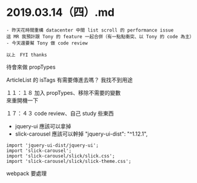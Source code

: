 # 2019.03.14（四）.md

```
- 昨天花時間重構 datacenter 中間 list scroll 的 performance issue
這 MR 我預計跟 Tony 的 feature 一起合併（有一點點衝突、以 Tony 的 code 為主）
- 今天還要幫 Tony 做 code review 

以上　FYI thanks
```

待會來做 propTypes

ArticleList 的 isTags 有需要傳進去嗎？ 我找不到用途

１１：１８ 加入 propTypes、移除不需要的變數  
來重開機一下  

１７：４３ code review、自己 study 些東西


- jquery-ui 應該可以拿掉
- slick-carousel 應該可以幹掉
"jquery-ui-dist": "^1.12.1",
```
import 'jquery-ui-dist/jquery-ui';
import 'slick-carousel';
import 'slick-carousel/slick/slick.css';
import 'slick-carousel/slick/slick-theme.css';
```
webpack 要處理
